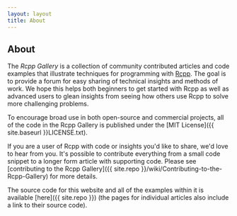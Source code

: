 ```yaml
---
layout: layout
title: About
---
```


## About

The *Rcpp Gallery* is  a collection of community contributed articles and code examples that illustrate techniques for programming with [Rcpp](http://dirk.eddelbuettel.com/code/rcpp.html). The goal is to provide a forum for easy sharing of technical insights and methods of work. We hope this helps both beginners to get started with Rcpp as well as advanced users to glean insights from seeing how others use Rcpp to solve more challenging problems.

To encourage broad use in both open-source and commercial projects, all of 
the code in the Rcpp Gallery is published under the 
[MIT License]({{ site.baseurl }}LICENSE.txt).

If you are a user of Rcpp with code or insights you'd like to share, we'd 
love to hear from you. It's possible to contribute everything from a small
code snippet to a longer form article with supporting code. Please see 
[contributing to the Rcpp Gallery]({{ site.repo }}/wiki/Contributing-to-the-Rcpp-Gallery) for more details.

The source code for this website and all of the examples within it
is available [here]({{ site.repo }}) (the
pages for individual articles also include a link to their source code).
	

